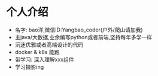 # 个人介绍

- 名字: bao洋,微信ID:Yangbao_coder(户外/爬山请加我)
- 主java/大数据,业余编写python或者前端,坚持每年多学一样
- 沉迷优雅或者高端设计的代码
- docker & k8s 能跑
- 带学习:  深入理解xxx组件
- 学习摄影ing
